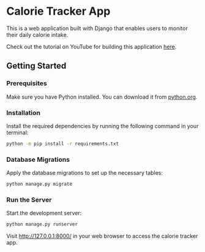 # Calorie Tracker App

This is a web application built with Django that enables users to monitor their daily calorie intake.

Check out the tutorial on YouTube for building this application [here](link_to_youtube_video).

## Getting Started

### Prerequisites

Make sure you have Python installed. You can download it from [python.org](https://www.python.org/).

### Installation

Install the required dependencies by running the following command in your terminal:

```bash
python -m pip install -r requirements.txt
```

### Database Migrations

Apply the database migrations to set up the necessary tables:

```bash
python manage.py migrate
```

### Run the Server

Start the development server:

```bash
python manage.py runserver
```

Visit http://127.0.0.1:8000/ in your web browser to access the calorie tracker app.
